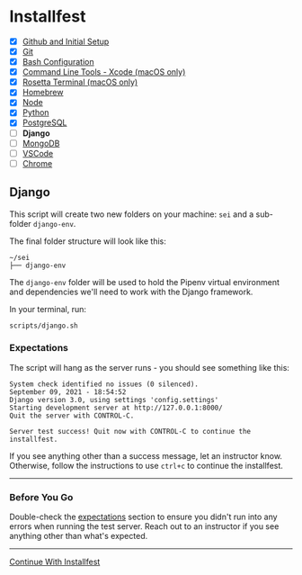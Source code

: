 # Installfest

- [x] [Github and Initial Setup](github.md)
- [x] [Git](git.md)
- [x] [Bash Configuration](bash.md)
- [x] [Command Line Tools - Xcode (macOS only)](command_line_tools.md)
- [x] [Rosetta Terminal (macOS only)](rosetta_terminal.md)
- [x] [Homebrew](homebrew.md)
- [x] [Node](node.md)
- [x] [Python](python.md)
- [x] [PostgreSQL](postgres.md)
- [ ] **Django**
- [ ] [MongoDB](mongodb.md)
- [ ] [VSCode](vscode.md)
- [ ] [Chrome](chrome.md)

## Django

This script will create two new folders on your machine: `sei` and a sub-folder `django-env`.

The final folder structure will look like this:

```
~/sei
├── django-env
```

The `django-env` folder will be used to hold the Pipenv virtual environment and
dependencies we'll need to work with the Django framework.

In your terminal, run:

```
scripts/django.sh
```

### Expectations

The script will hang as the server runs - you should see something like this:

```
System check identified no issues (0 silenced).
September 09, 2021 - 18:54:52
Django version 3.0, using settings 'config.settings'
Starting development server at http://127.0.0.1:8000/
Quit the server with CONTROL-C.

Server test success! Quit now with CONTROL-C to continue the installfest.
```

If you see anything other than a success message, let an instructor know. Otherwise, follow the instructions to use `ctrl+c` to continue the installfest.

----

### Before You Go

Double-check the [expectations](#expectations) section to ensure you didn't run into
any errors when running the test server. Reach out to an instructor if you see anything other than what's expected.

----

[Continue With Installfest](mongodb.md)
